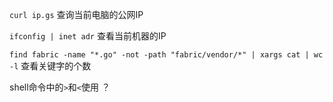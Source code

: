 `curl ip.gs` 查询当前电脑的公网IP

`ifconfig | inet adr` 查看当前机器的IP

`find fabric -name "*.go" -not -path "fabric/vendor/*" | xargs cat | wc -l` 查看关键字的个数

shell命令中的`>`和`<`使用 ？
